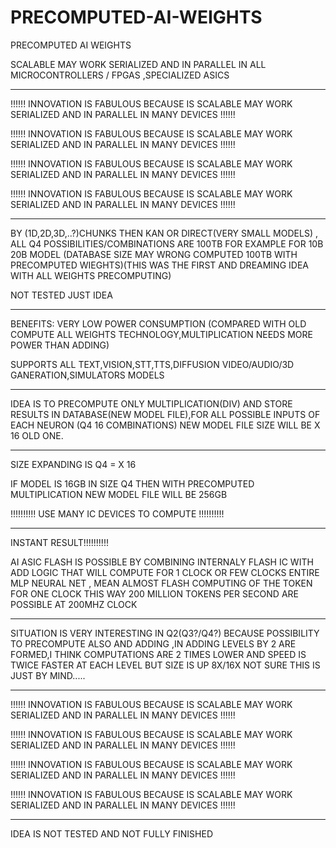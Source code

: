 # PRECOMPUTED-AI-WEIGHTS
PRECOMPUTED AI WEIGHTS

SCALABLE MAY WORK SERIALIZED AND IN PARALLEL IN ALL MICROCONTROLLERS / FPGAS ,SPECIALIZED ASICS
*********************************************************************************************************************
!!!!!! INNOVATION IS FABULOUS BECAUSE IS SCALABLE MAY WORK SERIALIZED AND IN PARALLEL IN MANY DEVICES !!!!!!

!!!!!! INNOVATION IS FABULOUS BECAUSE IS SCALABLE MAY WORK SERIALIZED AND IN PARALLEL IN MANY DEVICES !!!!!!

!!!!!! INNOVATION IS FABULOUS BECAUSE IS SCALABLE MAY WORK SERIALIZED AND IN PARALLEL IN MANY DEVICES !!!!!!

!!!!!! INNOVATION IS FABULOUS BECAUSE IS SCALABLE MAY WORK SERIALIZED AND IN PARALLEL IN MANY DEVICES !!!!!!
*********************************************************************************************************************

BY (1D,2D,3D,..?)CHUNKS THEN KAN OR DIRECT(VERY SMALL MODELS) , 
ALL Q4 POSSIBILITIES/COMBINATIONS  ARE 100TB FOR EXAMPLE FOR 10B 20B MODEL (DATABASE SIZE MAY WRONG COMPUTED 100TB  WITH PRECOMPUTED WIEGHTS)(THIS WAS THE FIRST AND DREAMING IDEA WITH ALL WEIGHTS PRECOMPUTING)

NOT TESTED JUST IDEA
*********************************************************************************************************************



BENEFITS: VERY LOW POWER CONSUMPTION (COMPARED WITH OLD COMPUTE ALL WEIGHTS TECHNOLOGY,MULTIPLICATION NEEDS MORE POWER THAN ADDING)

SUPPORTS ALL TEXT,VISION,STT,TTS,DIFFUSION VIDEO/AUDIO/3D GANERATION,SIMULATORS MODELS



*********************************************************************************************************************
IDEA IS TO PRECOMPUTE ONLY MULTIPLICATION(DIV) AND STORE RESULTS IN DATABASE(NEW MODEL FILE),FOR ALL POSSIBLE INPUTS OF EACH NEURON 
(Q4 16 COMBINATIONS) NEW MODEL FILE SIZE WILL BE X 16 OLD ONE.
*********************************************************************************************************************

SIZE EXPANDING IS Q4 = X 16

IF MODEL IS 16GB IN SIZE Q4 THEN WITH PRECOMPUTED MULTIPLICATION NEW MODEL FILE WILL BE 256GB

!!!!!!!!!! USE MANY IC DEVICES TO COMPUTE !!!!!!!!!!

*********************************************************************************************************************

INSTANT RESULT!!!!!!!!!!

AI ASIC FLASH IS POSSIBLE BY COMBINING INTERNALY FLASH IC WITH ADD LOGIC THAT WILL COMPUTE FOR 1 CLOCK OR FEW CLOCKS
ENTIRE MLP NEURAL NET , MEAN ALMOST FLASH COMPUTING OF THE TOKEN FOR ONE CLOCK
THIS WAY 200 MILLION TOKENS PER SECOND ARE POSSIBLE AT 200MHZ CLOCK

*********************************************************************************************************************

SITUATION IS VERY INTERESTING IN Q2(Q3?/Q4?) BECAUSE POSSIBILITY TO PRECOMPUTE ALSO AND ADDING ,IN ADDING LEVELS BY 2 ARE FORMED,I THINK COMPUTATIONS ARE 2 TIMES LOWER AND SPEED IS TWICE FASTER AT EACH LEVEL BUT SIZE IS UP 8X/16X NOT SURE THIS IS JUST BY MIND.....

*********************************************************************************************************************
!!!!!! INNOVATION IS FABULOUS BECAUSE IS SCALABLE MAY WORK SERIALIZED AND IN PARALLEL IN MANY DEVICES !!!!!!

!!!!!! INNOVATION IS FABULOUS BECAUSE IS SCALABLE MAY WORK SERIALIZED AND IN PARALLEL IN MANY DEVICES !!!!!!

!!!!!! INNOVATION IS FABULOUS BECAUSE IS SCALABLE MAY WORK SERIALIZED AND IN PARALLEL IN MANY DEVICES !!!!!!

!!!!!! INNOVATION IS FABULOUS BECAUSE IS SCALABLE MAY WORK SERIALIZED AND IN PARALLEL IN MANY DEVICES !!!!!!
*********************************************************************************************************************

IDEA IS NOT TESTED AND NOT FULLY FINISHED


